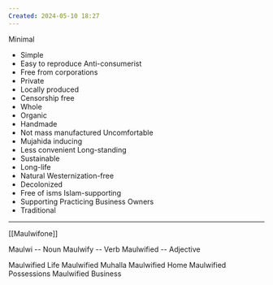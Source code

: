 ```yaml
---
Created: 2024-05-10 18:27
---
```

Minimal
- Simple
- Easy to reproduce
Anti-consumerist
- Free from corporations
- Private
- Locally produced
- Censorship free
- Whole
- Organic
- Handmade
- Not mass manufactured
Uncomfortable
- Mujahida inducing
- Less convenient
Long-standing
- Sustainable
- Long-life
- Natural
Westernization-free
- Decolonized
- Free of isms
Islam-supporting
- Supporting Practicing Business Owners
- Traditional
---



[[Maulwifone]]

Maulwi -- Noun
Maulwify -- Verb
Maulwified -- Adjective

Maulwified Life
Maulwified Muhalla
Maulwified Home
Maulwified Possessions
Maulwified Business

